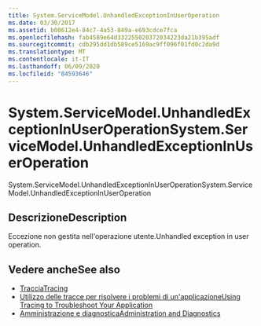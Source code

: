 ```yaml
---
title: System.ServiceModel.UnhandledExceptionInUserOperation
ms.date: 03/30/2017
ms.assetid: b00612e4-84c7-4a53-849a-e693cdce7fca
ms.openlocfilehash: fab4589e64d332255020372034223da21b395adf
ms.sourcegitcommit: cdb295dd1db589ce5169ac9ff096f01fd0c2da9d
ms.translationtype: MT
ms.contentlocale: it-IT
ms.lasthandoff: 06/09/2020
ms.locfileid: "84593646"
---
```

# <a name="systemservicemodelunhandledexceptioninuseroperation"></a><span data-ttu-id="aa1ed-102">System.ServiceModel.UnhandledExceptionInUserOperation</span><span class="sxs-lookup"><span data-stu-id="aa1ed-102">System.ServiceModel.UnhandledExceptionInUserOperation</span></span>
<span data-ttu-id="aa1ed-103">System.ServiceModel.UnhandledExceptionInUserOperation</span><span class="sxs-lookup"><span data-stu-id="aa1ed-103">System.ServiceModel.UnhandledExceptionInUserOperation</span></span>  
  
## <a name="description"></a><span data-ttu-id="aa1ed-104">Descrizione</span><span class="sxs-lookup"><span data-stu-id="aa1ed-104">Description</span></span>  
 <span data-ttu-id="aa1ed-105">Eccezione non gestita nell'operazione utente.</span><span class="sxs-lookup"><span data-stu-id="aa1ed-105">Unhandled exception in user operation.</span></span>  
  
## <a name="see-also"></a><span data-ttu-id="aa1ed-106">Vedere anche</span><span class="sxs-lookup"><span data-stu-id="aa1ed-106">See also</span></span>

- [<span data-ttu-id="aa1ed-107">Traccia</span><span class="sxs-lookup"><span data-stu-id="aa1ed-107">Tracing</span></span>](index.md)
- [<span data-ttu-id="aa1ed-108">Utilizzo delle tracce per risolvere i problemi di un'applicazione</span><span class="sxs-lookup"><span data-stu-id="aa1ed-108">Using Tracing to Troubleshoot Your Application</span></span>](using-tracing-to-troubleshoot-your-application.md)
- [<span data-ttu-id="aa1ed-109">Amministrazione e diagnostica</span><span class="sxs-lookup"><span data-stu-id="aa1ed-109">Administration and Diagnostics</span></span>](../index.md)
